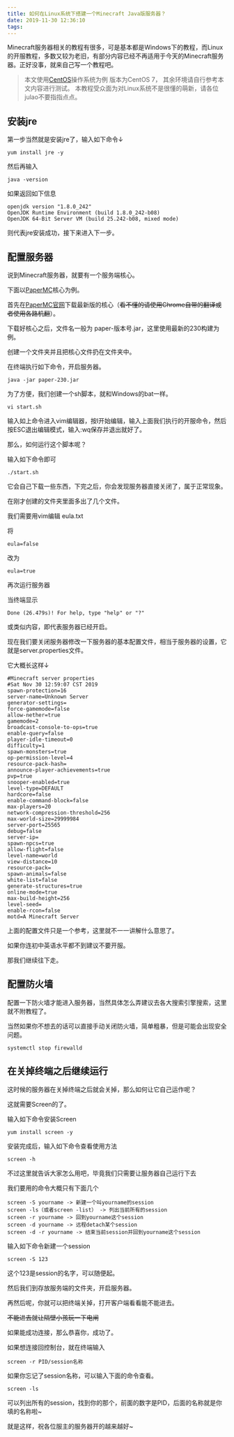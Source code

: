 ```yaml
---
title: 如何在Linux系统下搭建一个Minecraft Java版服务器？
date: 2019-11-30 12:36:10
tags:
---
```

Minecraft服务器相关的教程有很多，可是基本都是Windows下的教程，而Linux的开服教程，多数又较为老旧，有部分内容已经不再适用于今天的Minecraft服务器。正好没事，就来自己写一个教程吧。

>本文使用[CentOS](https://www.centos.org/)操作系统为例 版本为CentOS 7，
>其余环境请自行参考本文内容进行测试。
>本教程受众面为对Linux系统不是很懂的萌新，请各位julao不要指指点点。

## 安装jre

第一步当然就是安装jre了，输入如下命令↓

```
yum install jre -y
```

然后再输入

```
java -version
```

如果返回如下信息

```
openjdk version "1.8.0_242"
OpenJDK Runtime Environment (build 1.8.0_242-b08)
OpenJDK 64-Bit Server VM (build 25.242-b08, mixed mode)
```

则代表jre安装成功，接下来进入下一步。

## 配置服务器

说到Minecraft服务器，就要有一个服务端核心。

下面以[PaperMC](https://papermc.io)核心为例。

首先在[PaperMC官网](https://papermc.io)下载最新版的核心（~~看不懂的请使用Chrome自带的翻译或者使用各路机翻~~）。

下载好核心之后，文件名一般为 paper-版本号.jar，这里使用最新的230构建为例。

创建一个文件夹并且把核心文件扔在文件夹中。

在终端执行如下命令，开启服务器。

```
java -jar paper-230.jar
```
为了方便，我们创建一个sh脚本，就和Windows的bat一样。

```
vi start.sh
```
输入如上命令进入vim编辑器，按I开始编辑，输入上面我们执行的开服命令，然后按ESC退出编辑模式，输入:wq保存并退出就好了。

那么，如何运行这个脚本呢？

输入如下命令即可

```
./start.sh
```

它会自己下载一些东西，下完之后，你会发现服务器直接关闭了，属于正常现象。

在刚才创建的文件夹里面多出了几个文件。

我们需要用vim编辑 eula.txt

将

```
eula=false
```

改为

```
eula=true
```

再次运行服务器

当终端显示

```
Done (26.479s)! For help, type "help" or "?"
```

或类似内容，即代表服务器已经开启。

现在我们要关闭服务器修改一下服务器的基本配置文件，相当于服务器的设置，它就是server.properties文件。

它大概长这样↓

```
#Minecraft server properties
#Sat Nov 30 12:59:07 CST 2019
spawn-protection=16
server-name=Unknown Server
generator-settings=
force-gamemode=false
allow-nether=true
gamemode=2
broadcast-console-to-ops=true
enable-query=false
player-idle-timeout=0
difficulty=1
spawn-monsters=true
op-permission-level=4
resource-pack-hash=
announce-player-achievements=true
pvp=true
snooper-enabled=true
level-type=DEFAULT
hardcore=false
enable-command-block=false
max-players=20
network-compression-threshold=256
max-world-size=29999984
server-port=25565
debug=false
server-ip=
spawn-npcs=true
allow-flight=false
level-name=world
view-distance=10
resource-pack=
spawn-animals=false
white-list=false
generate-structures=true
online-mode=true
max-build-height=256
level-seed=
enable-rcon=false
motd=A Minecraft Server
```

上面的配置文件只是一个参考，这里就不一一讲解什么意思了。

如果你连初中英语水平都不到建议不要开服。

那我们继续往下走。

## 配置防火墙

配置一下防火墙才能进入服务器，当然具体怎么弄建议去各大搜索引擎搜索，这里就不附教程了。

当然如果你不想去的话可以直接手动关闭防火墙，简单粗暴，但是可能会出现安全问题。

```
systemctl stop firewalld
```



## 在关掉终端之后继续运行

这时候的服务器在关掉终端之后就会关掉，那么如何让它自己运作呢？

这就需要Screen的了。

输入如下命令安装Screen
```
yum install screen -y
```
安装完成后，输入如下命令查看使用方法
```
screen -h
```
不过这里就告诉大家怎么用吧，毕竟我们只需要让服务器自己运行下去

我们要用的命令大概只有下面几个
```
screen -S yourname -> 新建一个叫yourname的session
screen -ls（或者screen -list） -> 列出当前所有的session
screen -r yourname -> 回到yourname这个session
screen -d yourname -> 远程detach某个session
screen -d -r yourname -> 结束当前session并回到yourname这个session
```
输入如下命令新建一个session
```
screen -S 123
```
这个123是session的名字，可以随便起。

然后我们到存放服务端的文件夹，开启服务器。

再然后呢，你就可以把终端关掉，打开客户端看看能不能进去。

~~不能进去就让隔壁小孩玩一下电闸~~

如果能成功连接，那么恭喜你，成功了。

如果想连接回控制台，就在终端输入

```
screen -r PID/session名称
```

如果你忘记了session名称，可以输入下面的命令查看。

```
screen -ls
```

可以列出所有的session，找到你的那个，前面的数字是PID，后面的名称就是你填的名称啦~

就是这样，祝各位服主的服务器开的越来越好~